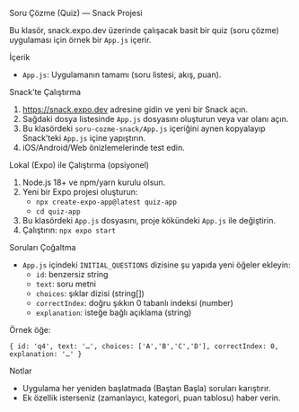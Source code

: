 Soru Çözme (Quiz) — Snack Projesi

Bu klasör, snack.expo.dev üzerinde çalışacak basit bir quiz (soru çözme) uygulaması için örnek bir `App.js` içerir.

İçerik
- `App.js`: Uygulamanın tamamı (soru listesi, akış, puan).

Snack’te Çalıştırma
1) https://snack.expo.dev adresine gidin ve yeni bir Snack açın.
2) Sağdaki dosya listesinde `App.js` dosyasını oluşturun veya var olanı açın.
3) Bu klasördeki `soru-cozme-snack/App.js` içeriğini aynen kopyalayıp Snack’teki `App.js` içine yapıştırın.
4) iOS/Android/Web önizlemelerinde test edin.

Lokal (Expo) ile Çalıştırma (opsiyonel)
1) Node.js 18+ ve npm/yarn kurulu olsun.
2) Yeni bir Expo projesi oluşturun:
   - `npx create-expo-app@latest quiz-app`
   - `cd quiz-app`
3) Bu klasördeki `App.js` dosyasını, proje kökündeki `App.js` ile değiştirin.
4) Çalıştırın: `npx expo start`

Soruları Çoğaltma
- `App.js` içindeki `INITIAL_QUESTIONS` dizisine şu yapıda yeni öğeler ekleyin:
  - `id`: benzersiz string
  - `text`: soru metni
  - `choices`: şıklar dizisi (string[])
  - `correctIndex`: doğru şıkkın 0 tabanlı indeksi (number)
  - `explanation`: isteğe bağlı açıklama (string)

Örnek öğe:
```
{ id: 'q4', text: '…', choices: ['A','B','C','D'], correctIndex: 0, explanation: '…' }
```

Notlar
- Uygulama her yeniden başlatmada (Baştan Başla) soruları karıştırır.
- Ek özellik isterseniz (zamanlayıcı, kategori, puan tablosu) haber verin.

